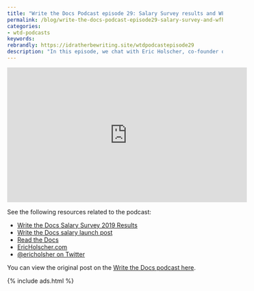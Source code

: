 ```yaml
---
title: "Write the Docs Podcast episode 29: Salary Survey results and WFH tips, with Eric Holscher"
permalink: /blog/write-the-docs-podcast-episode29-salary-survey-and-wfh/
categories:
- wtd-podcasts
keywords:
rebrandly: https://idratherbewriting.site/wtdpodcastepisode29
description: "In this episode, we chat with Eric Holscher, co-founder of both Read the Docs and Write the Docs, about the recent <a href='https://www.writethedocs.org/surveys/salary-survey/2019/'>Salary Survey</a> that the WTD group conducted. This survey was launched in Fall 2019, and the results published were recently published. The salary survey covers details such as types of employment, job titles, roles, length of time in role, work location, annual salary, salary breakdowns by state, additional benefits, satisfaction, reasons for dissatisfaction, organization type, respondent demographics, and more. In addition to exploring the survey, we also chat about tips for working from home, especially given that both Eric and Chris have been working remotely for many years."
---
```


<iframe width="560" height="315" src="https://www.youtube.com/embed/zO570wuFQ84" frameborder="0" allow="accelerometer; autoplay; encrypted-media; gyroscope; picture-in-picture" allowfullscreen></iframe>

See the following resources related to the podcast:

* [Write the Docs Salary Survey 2019 Results](https://www.writethedocs.org/surveys/salary-survey/2019/)
* [Write the Docs salary launch post](https://www.writethedocs.org/surveys/salary-survey-sep-2019/)
* [Read the Docs](https://readthedocs.org)
* [EricHolscher.com](https://www.ericholscher.com/)
* [@ericholsher on Twitter](https://twitter.com/ericholscher)

You can view the original post on the [Write the Docs podcast here](https://podcast.writethedocs.org/2020/04/12/episode-29-wtd-salary-survey-and-wfh/).

{% include ads.html %}
